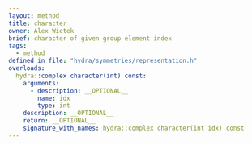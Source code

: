 ```yaml
---
layout: method
title: character
owner: Alex Wietek
brief: character of given group element index
tags:
  - method
defined_in_file: "hydra/symmetries/representation.h"
overloads:
  hydra::complex character(int) const:
    arguments:
      - description: __OPTIONAL__
        name: idx
        type: int
    description: __OPTIONAL__
    return: __OPTIONAL__
    signature_with_names: hydra::complex character(int idx) const
---
```

